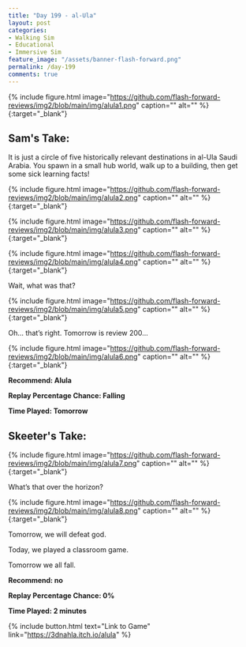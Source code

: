 ```yaml
---
title: "Day 199 - al-Ula"
layout: post
categories:
- Walking Sim
- Educational
- Immersive Sim
feature_image: "/assets/banner-flash-forward.png"
permalink: /day-199
comments: true
---
```


{% include figure.html image="https://github.com/flash-forward-reviews/img2/blob/main/img/alula1.png" caption="" alt="" %}{:target="_blank"}
 
## Sam's Take:

It is just a circle of five historically relevant destinations in al-Ula Saudi Arabia. You spawn in a small hub world, walk up to a building, then get some sick learning facts!

{% include figure.html image="https://github.com/flash-forward-reviews/img2/blob/main/img/alula2.png" caption="" alt="" %}{:target="_blank"}

{% include figure.html image="https://github.com/flash-forward-reviews/img2/blob/main/img/alula3.png" caption="" alt="" %}{:target="_blank"}

{% include figure.html image="https://github.com/flash-forward-reviews/img2/blob/main/img/alula4.png" caption="" alt="" %}{:target="_blank"}

Wait, what was that?

{% include figure.html image="https://github.com/flash-forward-reviews/img2/blob/main/img/alula5.png" caption="" alt="" %}{:target="_blank"}

Oh... that’s right. Tomorrow is review 200...

{% include figure.html image="https://github.com/flash-forward-reviews/img2/blob/main/img/alula6.png" caption="" alt="" %}{:target="_blank"}

**Recommend: Alula**

**Replay Percentage Chance: Falling**

**Time Played: Tomorrow** 

## Skeeter's Take:

{% include figure.html image="https://github.com/flash-forward-reviews/img2/blob/main/img/alula7.png" caption="" alt="" %}{:target="_blank"}

What’s that over the horizon? 

{% include figure.html image="https://github.com/flash-forward-reviews/img2/blob/main/img/alula8.png" caption="" alt="" %}{:target="_blank"}

Tomorrow, we will defeat god. 

Today, we played a classroom game. 

Tomorrow we all fall. 

**Recommend: no**

**Replay Percentage Chance: 0%**

**Time Played: 2 minutes**

{% include button.html text="Link to Game" link="https://3dnahla.itch.io/alula" %}